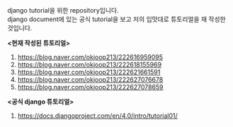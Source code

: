 django tutorial을 위한 repository입니다.  
django document에 있는 공식 tutorial을 보고 저의 입맛대로 튜토리얼을 재 작성한 것입니다.
  
    

**<현재 작성된 튜토리얼>**
1. https://blog.naver.com/okjoop213/222616959095
2. https://blog.naver.com/okjoop213/222618155969
3. https://blog.naver.com/okjoop213/222621661591
4. https://blog.naver.com/okjoop213/222627076678
5. https://blog.naver.com/okjoop213/222627078659

**<공식 django 튜토리얼>**  
1. https://docs.djangoproject.com/en/4.0/intro/tutorial01/
